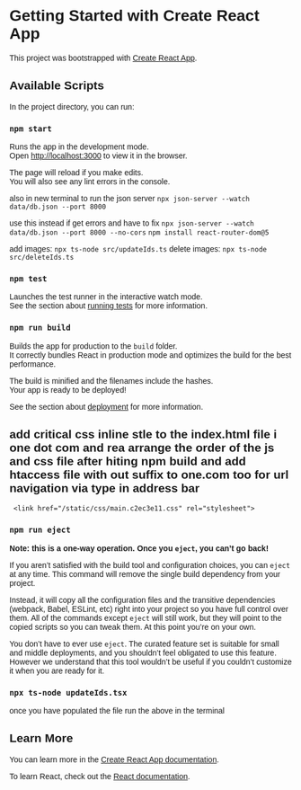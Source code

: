 # Getting Started with Create React App

This project was bootstrapped with [Create React App](https://github.com/facebook/create-react-app).

## Available Scripts

In the project directory, you can run:

### `npm start`

Runs the app in the development mode.\
Open [http://localhost:3000](http://localhost:3000) to view it in the browser.

The page will reload if you make edits.\
You will also see any lint errors in the console.

also in new terminal to run the json server `npx json-server --watch data/db.json --port 8000`

use this instead if get errors and have to fix `npx json-server --watch data/db.json --port 8000 --no-cors`
`npm install react-router-dom@5`

add images: `npx ts-node src/updateIds.ts`
delete images: `npx ts-node src/deleteIds.ts`

### `npm test`

Launches the test runner in the interactive watch mode.\
See the section about [running tests](https://facebook.github.io/create-react-app/docs/running-tests) for more information.

### `npm run build`

Builds the app for production to the `build` folder.\
It correctly bundles React in production mode and optimizes the build for the best performance.

The build is minified and the filenames include the hashes.\
Your app is ready to be deployed!

See the section about [deployment](https://facebook.github.io/create-react-app/docs/deployment) for more information.

## add critical css inline stle to the index.html file i one dot com and rea arrange the order of the js and css file after hiting npm build and add htaccess file with out suffix to one.com too for url navigation via type in address bar

 <meta name="description" content="Experienced visual communication consultant specializing in digital project management, creative implementation, and consulting. Expertise in event videography, product and portrait photography, branding and graphic design, and art direction. Also offers web development services, including frontend projects and digital transformation." />

   <style>
      /* Critical CSS here */
      body {
        font-family: 'Teko', sans-serif;
      }
    </style>
     <link href="/static/css/main.c2ec3e11.css" rel="stylesheet">
  <script defer="defer" src="/static/js/main.0e28294b.js"></script>

### `npm run eject`

**Note: this is a one-way operation. Once you `eject`, you can’t go back!**

If you aren’t satisfied with the build tool and configuration choices, you can `eject` at any time. This command will remove the single build dependency from your project.

Instead, it will copy all the configuration files and the transitive dependencies (webpack, Babel, ESLint, etc) right into your project so you have full control over them. All of the commands except `eject` will still work, but they will point to the copied scripts so you can tweak them. At this point you’re on your own.

You don’t have to ever use `eject`. The curated feature set is suitable for small and middle deployments, and you shouldn’t feel obligated to use this feature. However we understand that this tool wouldn’t be useful if you couldn’t customize it when you are ready for it.

### `npx ts-node updateIds.tsx` 

once you have populated the file run the above in the terminal
## Learn More

You can learn more in the [Create React App documentation](https://facebook.github.io/create-react-app/docs/getting-started).

To learn React, check out the [React documentation](https://reactjs.org/).


